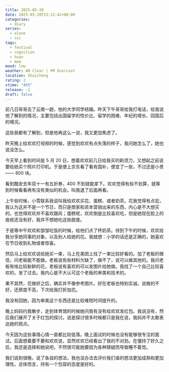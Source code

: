 ```yaml
---
title: 2025-05-20
date: 2025-05-20T23:12:42+08:00
categories:
  - diary
series:
  - alone
  - csc
tags:
  - festival
  - cognition
  - huan
  - mom
mood: low
weather: AM Clear | PM Overcast
location: Shuicheng
rating: 2
stime: "455"
release: -1
draft: false
---
```

前几日哥哥去了云南一趟，他的大学同学结婚。昨天下午哥哥给我打电话，给我说他了解到的情况，主要包括出国留学的性价比、留学的困难、年纪的增长、回国后的境况。

这些我都有了解到，但是他再这么一说，我又更加焦虑了。

昨天晚上给欢欢打视频的时候，感觉到欢欢有点失落的样子，我问她怎么了，她也说没怎么。

今天早上看到时间是 5 月 20 日，想着欢欢前几日给我买的剃须刀，又想起之前说要给她买个照片打印机。于是便上京东看了看有国补，便宜了一些，不过还是小贵 —— 800 块。

看到酷安去年双十一有五折券，400 不到就能拿下。欢欢觉得有些不划算，就等到时候看看再有没有类似的机会。叫我退了后面再看。

上午些时候，小雪联系我说叫我给欢欢买花、蛋糕、或者奶茶。花我觉得有点尬，我认为这并不是一个节日，而只是商家和资本营销出来的东西，内心是不大想买的，也觉得欢欢并不喜欢跟风；蛋糕呢，欢欢倒是比较喜欢吃，但是她现在脸上的痤疮还没有好，我并不想她吃这些甜食。

于是等中午欢欢和邹邹吃饭的时候，给他们点了杯奶茶。待到下午的时候，欢欢给我分享她同事的对象，以及别人给她的花。我就想：小学的话还是正确的，她喜欢在节日收到礼物或者惊喜。

然后马上给欢欢说给她买一束，马上在美团上找了一束比较好看的。加了老板的微信，问老板能不能做。老板说有些材料欠缺了，做不了，说可以做其他的。我问老板有啥比较新鲜的花，老板说有喜欢的可以发图片给她做。我找了一个自己比较喜欢的，发了过去。我内心是不大认可这个老板的审美和技术的。

果不其然，花做好之后，确实并不像参考图片。好在老板也特别实诚，说做的不好，还原度不高，下次给我打折加花。

我没有回她，因为审美这个东西还是比较难短时间提升的。

晚上妈妈约我散步，走到体育馆的时候她问我有没有给欢欢发红包。我说没有，然后我们展开了关于红包的探讨。说是探讨很多时候都只是我在说，我妈并不太敢表达她的观点。

今天因为这些事情心情一直都比较低落。晚上面试的时候也没有能够很专注的面试。后面想着要不要和欢欢说，显然欢欢已经看出了我的不对劲。在僵持了好久之后，我还是选择和她说吧，不然很可能她要因为各种猜疑而导致睡不着觉。

我们说到很晚，说了各自的想法，我也没办法去评价我们谁的想法更加成熟和更加理性。总体而言，持有一个包容的态度是好的。